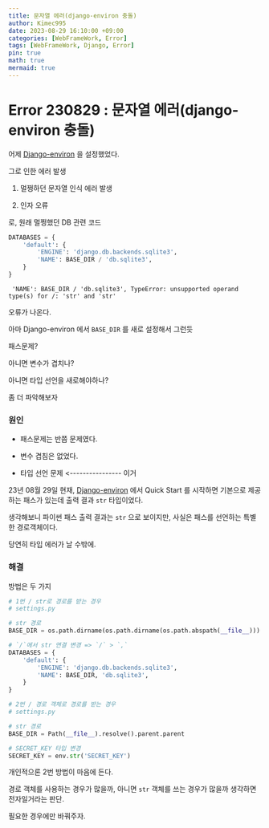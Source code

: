 ```yaml
---
title: 문자열 에러(django-environ 충돌)
author: Kimec995
date: 2023-08-29 16:10:00 +09:00
categories: [WebFrameWork, Error]
tags: [WebFrameWork, Django, Error]
pin: true
math: true
mermaid: true
---
```


# Error 230829 : 문자열 에러(django-environ 충돌)

어제 [Django-environ](https://django-environ.readthedocs.io/en/latest/quickstart.html) 을 설정했었다.

그로 인한 에러 발생

1. 멀쩡하던 문자열 인식 에러 발생

2. 인자 오류

로, 원래 멀쩡했던 DB 관련 코드


```python
DATABASES = {
    'default': {
        'ENGINE': 'django.db.backends.sqlite3',
        'NAME': BASE_DIR / 'db.sqlite3',
    }
}
```

` 'NAME': BASE_DIR / 'db.sqlite3', TypeError: unsupported operand type(s) for /: 'str' and 'str'`

오류가 나온다.

아마 Django-environ 에서 `BASE_DIR` 를 새로 설정해서 그런듯

패스문제?

아니면 변수가 겹치나?

아니면 타입 선언을 새로해야하나?

좀 더 파악해보자

### 원인

- 패스문제는 반쯤 문제였다.

- 변수 겹침은 없었다.

- 타입 선언 문제 <---------------- 이거

23년 08월 29일 현재, [Django-environ](https://django-environ.readthedocs.io/en/latest/quickstart.html) 에서 Quick Start 를 시작하면 기본으로 제공하는 패스가 있는데 출력 결과 `str` 타입이었다.

생각해보니 파이썬 패스 출력 결과는 `str` 으로 보이지만, 사실은 패스를 선언하는 특별한 경로객체이다.

당연히 타입 에러가 날 수밖에.

### 해결

방법은 두 가지


```python
# 1번 / str로 경로를 받는 경우
# settings.py

# str 경로
BASE_DIR = os.path.dirname(os.path.dirname(os.path.abspath(__file__)))

# `/`에서 str 연결 변경 => `/` > `,`
DATABASES = {
    'default': {
        'ENGINE': 'django.db.backends.sqlite3',
        'NAME': BASE_DIR, 'db.sqlite3',
    }
}
```


```python
# 2번 / 경로 객체로 경로를 받는 경우
# settings.py

# str 경로
BASE_DIR = Path(__file__).resolve().parent.parent

# SECRET_KEY 타입 변경
SECRET_KEY = env.str('SECRET_KEY')
```

개인적으론 2번 방법이 마음에 든다.

경로 객체를 사용하는 경우가 많을까, 아니면 `str` 객체를 쓰는 경우가 많을까 생각하면 전자일거라는 판단.

필요한 경우에만 바꿔주자.